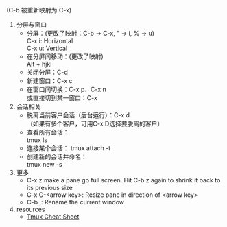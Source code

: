 (C-b 被重新映射为 C-x)  
1. 分屏与窗口  
	-	分屏：(更改了映射：C-b -> C-x, " -> i, % -> u)  
		C-x i: Horizontal  
		C-x u: Vertical
	-	在分屏间移动：(更改了映射)  
		Alt + hjkl
	-	关闭分屏：C-d
	-	新建窗口：C-x c
	-	在窗口间切换：C-x p、C-x n  
		或直接切到某一窗口：C-x <number>
2. 会话相关    
	-	脱离当前客户会话（后台运行）：C-x d  
		（如果有多个客户，可用C-x D选择要脱离的客户）
	-	查看所有会话：  
		tmux ls  
	-	连接某个会话：
		tmux attach -t <number>
	-	创建新的会话并命名：  
		tmux new -s <name>
3.	更多
	-	C-x z:make a pane go full screen. Hit C-b z again to shrink it back to its previous size
	-	C-x C-\<arrow key\>: Resize pane in direction of \<arrow key\>
	-	C-b ,: Rename the current window
4. resources
	-	[Tmux Cheat Sheet](https://tmuxcheatsheet.com/)
		
